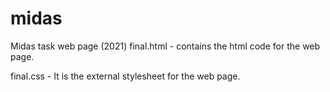 # midas
Midas task web page (2021)
final.html - contains the html code for the web page.

final.css - It is the external stylesheet for the web page.
